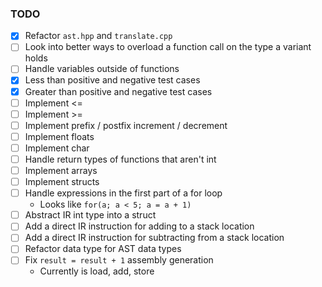 ### TODO
- [x] Refactor `ast.hpp` and `translate.cpp`
- [ ] Look into better ways to overload a function call on the type a variant holds
- [ ] Handle variables outside of functions
- [x] Less than positive and negative test cases
- [x] Greater than positive and negative test cases
- [ ] Implement <=
- [ ] Implement >=
- [ ] Implement prefix / postfix increment / decrement
- [ ] Implement floats
- [ ] Implement char
- [ ] Handle return types of functions that aren't int
- [ ] Implement arrays
- [ ] Implement structs
- [ ] Handle expressions in the first part of a for loop
    - Looks like `for(a; a < 5; a = a + 1)`
- [ ] Abstract IR int type into a struct
- [ ] Add a direct IR instruction for adding to a stack location
- [ ] Add a direct IR instruction for subtracting from a stack location
- [ ] Refactor data type for AST data types
- [ ] Fix `result = result + 1` assembly generation
    - Currently is load, add, store

